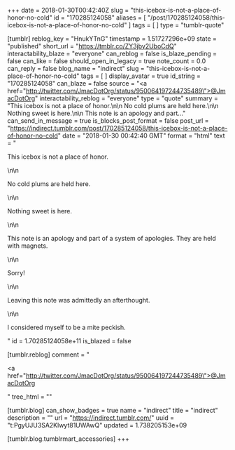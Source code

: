 +++
date = 2018-01-30T00:42:40Z
slug = "this-icebox-is-not-a-place-of-honor-no-cold"
id = "170285124058"
aliases = [ "/post/170285124058/this-icebox-is-not-a-place-of-honor-no-cold" ]
tags = [ ]
type = "tumblr-quote"

[tumblr]
reblog_key = "HnukYTnG"
timestamp = 1.51727296e+09
state = "published"
short_url = "https://tmblr.co/ZY3jby2UboCdQ"
interactability_blaze = "everyone"
can_reblog = false
is_blaze_pending = false
can_like = false
should_open_in_legacy = true
note_count = 0.0
can_reply = false
blog_name = "indirect"
slug = "this-icebox-is-not-a-place-of-honor-no-cold"
tags = [ ]
display_avatar = true
id_string = "170285124058"
can_blaze = false
source = "<a href=\"http://twitter.com/JmacDotOrg/status/950064197244735489\">@JmacDotOrg</a>"
interactability_reblog = "everyone"
type = "quote"
summary = "This icebox is not a place of honor.\n\n No cold plums are held here.\n\n Nothing sweet is here.\n\n This note is an apology and part..."
can_send_in_message = true
is_blocks_post_format = false
post_url = "https://indirect.tumblr.com/post/170285124058/this-icebox-is-not-a-place-of-honor-no-cold"
date = "2018-01-30 00:42:40 GMT"
format = "html"
text = "<p>This icebox is not a place of honor.</p>\n\n<p>No cold plums are held here.</p>\n\n<p>Nothing sweet is here.</p>\n\n<p>This note is an apology and part of a system of apologies. They are held with magnets.</p>\n\n<p>Sorry!</p>\n\n<p>Leaving this note was admittedly an afterthought.</p>\n\n<p>I considered myself to be a mite peckish.</p>"
id = 1.70285124058e+11
is_blazed = false

[tumblr.reblog]
comment = "<p><a href=\"http://twitter.com/JmacDotOrg/status/950064197244735489\">@JmacDotOrg</a></p>"
tree_html = ""

[tumblr.blog]
can_show_badges = true
name = "indirect"
title = "indirect"
description = ""
url = "https://indirect.tumblr.com/"
uuid = "t:PgyUJU3SA2Klwyt81UWAwQ"
updated = 1.738205153e+09

[tumblr.blog.tumblrmart_accessories]
+++
